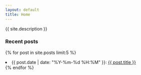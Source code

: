 ```yaml
---
layout: default
title: Home
---
```

{{ site.description }}

### Recent posts

{% for post in site.posts limit:5 %}
  <li>{{ post.date | date: "%Y-%m-%d %H:%M" }}: <a href="{{ base_url }}{{ post.url }}">{{ post.title }}</a></li>
{% endfor %}
